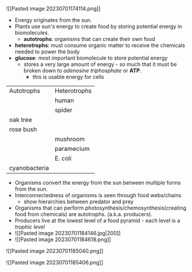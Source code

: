 ![[Pasted image 20230701174114.png]]

- Energy originates from the sun.
- Plants use sun's energy to create food by storing potential energy in biomolecules.
	- **autotrophs**: organisms that can create their own food
- **heterotrophs**: must consume organic matter to receive the chemicals needed to power the body
- **glucose**: most important biomolecule to store potential energy
	- stores a very large amount of energy - so much that it must be broken down to *adenosine triphosphate* or **ATP**. 
		- this is usable energy for cells

|    |    |
|---|---|
|Autotrophs|Heterotrophs|
||human|
||spider|
|oak tree||
|rose bush||
||mushroom|
||paramecium|
||E. coli|
|cyanobacteria||

- Organisms convert the energy from the sun between multiple forms from the sun.
- Interconnectedness of organisms is seen through food webs/chains
	- show hierarchies between predator and prey
- Organisms that can perform photosynthesis/chemosynthesis(creating food from chemicals) are autotrophs. (a.k.a. producers). 
- Producers live at the lowest level of a food pyramid - each level is a *trophic level*
- ![[Pasted image 20230701184146.jpg|200]]
- ![[Pasted image 20230701184618.png]]

![[Pasted image 20230701185040.png]]

![[Pasted image 20230701185406.png]]
